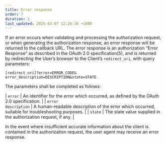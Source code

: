 ```yaml
---
title: Error response
order: 7
duration: 1
last_updated: 2025-03-07 12:26:16 +1000
---
```


If an error occurs when validating and processing the authorization request, or when generating the authorization response, an error response will be returned to the callback URL. The error response is an authorization “Error Response” as described in the OAuth 2.0 specification(5), and is returned by redirecting the User’s browser to the Client’s <code>redirect_uri</code>, with query parameters:

```
[redirect_uri]?error=ERROR_CODE&
error_description=DESCRIPTION&state=STATE
```

The parameters shall be completed as follows:

| <code>error</code> | An identifier for the error which occurred, as defined by the OAuth 2.0 specification. |
| <code>error description</code> | A human-readable description of the error which occurred, suitable for troubleshooting purposes.   |
| <code>state</code> | The state value supplied in the authorization request, if any. |

In the event where insufficient accurate information about the client is contained in the authorization request, the user agent may receive an error response. 
